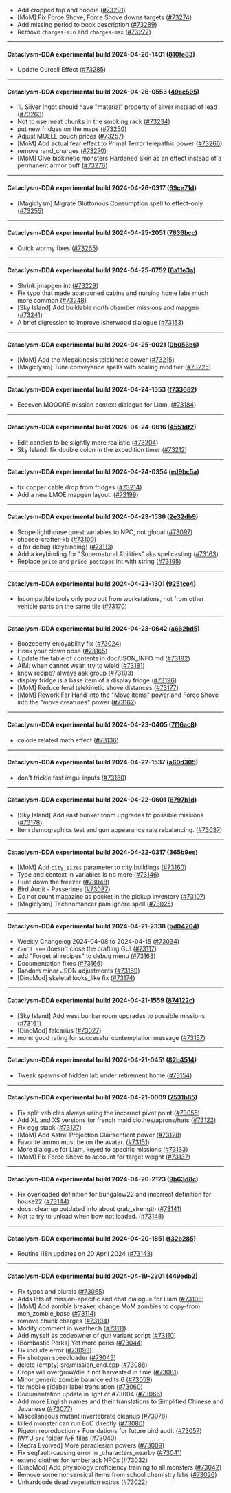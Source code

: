* Add cropped top and hoodie ([#73291](https://github.com/CleverRaven/Cataclysm-DDA/pull/73291))
* [MoM] Fix Force Shove, Force Shove downs targets ([#73274](https://github.com/CleverRaven/Cataclysm-DDA/pull/73274))
* Add missing period to book description ([#73289](https://github.com/CleverRaven/Cataclysm-DDA/pull/73289))
* Remove `charges-min` and `charges-max` ([#73277](https://github.com/CleverRaven/Cataclysm-DDA/pull/73277))

---

#### Cataclysm-DDA experimental build 2024-04-26-1401 ([810fe83](https://github.com/CleverRaven/Cataclysm-DDA/releases/tag/cdda-experimental-2024-04-26-1401))

* Update Cureall Effect ([#73285](https://github.com/CleverRaven/Cataclysm-DDA/pull/73285))

---

#### Cataclysm-DDA experimental build 2024-04-26-0553 ([49ac595](https://github.com/CleverRaven/Cataclysm-DDA/releases/tag/cdda-experimental-2024-04-26-0553))

* 1L Silver Ingot should have "material" property of silver instead of lead ([#73263](https://github.com/CleverRaven/Cataclysm-DDA/pull/73263))
* Not to use meat chunks in the smoking rack ([#73234](https://github.com/CleverRaven/Cataclysm-DDA/pull/73234))
* put new fridges on the maps ([#73250](https://github.com/CleverRaven/Cataclysm-DDA/pull/73250))
* Adjust MOLLE pouch prices ([#73257](https://github.com/CleverRaven/Cataclysm-DDA/pull/73257))
* [MoM] Add actual fear effect to Primal Terror telepathic power ([#73266](https://github.com/CleverRaven/Cataclysm-DDA/pull/73266))
* remove rand_charges ([#73270](https://github.com/CleverRaven/Cataclysm-DDA/pull/73270))
* [MoM] Give biokinetic monsters Hardened Skin as an effect instead of a permanent armor buff ([#73276](https://github.com/CleverRaven/Cataclysm-DDA/pull/73276))

---

#### Cataclysm-DDA experimental build 2024-04-26-0317 ([69ce71d](https://github.com/CleverRaven/Cataclysm-DDA/releases/tag/cdda-experimental-2024-04-26-0317))

* [Magiclysm] Migrate Gluttonous Consumption spell to effect-only ([#73255](https://github.com/CleverRaven/Cataclysm-DDA/pull/73255))

---

#### Cataclysm-DDA experimental build 2024-04-25-2051 ([7636bcc](https://github.com/CleverRaven/Cataclysm-DDA/releases/tag/cdda-experimental-2024-04-25-2051))

* Quick wormy fixes ([#73265](https://github.com/CleverRaven/Cataclysm-DDA/pull/73265))

---

#### Cataclysm-DDA experimental build 2024-04-25-0752 ([6a11e3a](https://github.com/CleverRaven/Cataclysm-DDA/releases/tag/cdda-experimental-2024-04-25-0752))

* Shrink jmapgen int ([#73229](https://github.com/CleverRaven/Cataclysm-DDA/pull/73229))
* Fix typo that made abandoned cabins and nursing home labs much more common ([#73248](https://github.com/CleverRaven/Cataclysm-DDA/pull/73248))
* [Sky Island] Add buildable north chamber missions and mapgen ([#73241](https://github.com/CleverRaven/Cataclysm-DDA/pull/73241))
* A brief digression to improve Isherwood dialogue ([#73153](https://github.com/CleverRaven/Cataclysm-DDA/pull/73153))

---

#### Cataclysm-DDA experimental build 2024-04-25-0021 ([0b056b6](https://github.com/CleverRaven/Cataclysm-DDA/releases/tag/cdda-experimental-2024-04-25-0021))

* [MoM] Add the Megakinesis telekinetic power ([#73215](https://github.com/CleverRaven/Cataclysm-DDA/pull/73215))
* [Magiclysm] Tune conveyance spells with scaling modifier ([#73225](https://github.com/CleverRaven/Cataclysm-DDA/pull/73225))

---

#### Cataclysm-DDA experimental build 2024-04-24-1353 ([f733682](https://github.com/CleverRaven/Cataclysm-DDA/releases/tag/cdda-experimental-2024-04-24-1353))

* Eeeeven MOOORE mission context dialogue for Liam. ([#73184](https://github.com/CleverRaven/Cataclysm-DDA/pull/73184))

---

#### Cataclysm-DDA experimental build 2024-04-24-0616 ([4551df2](https://github.com/CleverRaven/Cataclysm-DDA/releases/tag/cdda-experimental-2024-04-24-0616))

* Edit candles to be slightly more realistic ([#73204](https://github.com/CleverRaven/Cataclysm-DDA/pull/73204))
* Sky Island: fix double colon in the expedition timer ([#73212](https://github.com/CleverRaven/Cataclysm-DDA/pull/73212))

---

#### Cataclysm-DDA experimental build 2024-04-24-0354 ([ed9bc5a](https://github.com/CleverRaven/Cataclysm-DDA/releases/tag/cdda-experimental-2024-04-24-0354))

* fix copper cable drop from fridges ([#73214](https://github.com/CleverRaven/Cataclysm-DDA/pull/73214))
* Add a new LMOE mapgen layout. ([#73199](https://github.com/CleverRaven/Cataclysm-DDA/pull/73199))

---

#### Cataclysm-DDA experimental build 2024-04-23-1536 ([2e32db9](https://github.com/CleverRaven/Cataclysm-DDA/releases/tag/cdda-experimental-2024-04-23-1536))

* Scope lighthouse quest variables to NPC, not global ([#73097](https://github.com/CleverRaven/Cataclysm-DDA/pull/73097))
* choose-crafter-kb ([#73100](https://github.com/CleverRaven/Cataclysm-DDA/pull/73100))
* d for debug (keybinding) ([#73113](https://github.com/CleverRaven/Cataclysm-DDA/pull/73113))
* Add a keybinding for "Supernatural Abilities" aka spellcasting ([#73163](https://github.com/CleverRaven/Cataclysm-DDA/pull/73163))
* Replace `price` and `price_postapoc` int with string ([#73195](https://github.com/CleverRaven/Cataclysm-DDA/pull/73195))

---

#### Cataclysm-DDA experimental build 2024-04-23-1301 ([9251ce4](https://github.com/CleverRaven/Cataclysm-DDA/releases/tag/cdda-experimental-2024-04-23-1301))

* Incompatible tools only pop out from workstations, not from other vehicle parts on the same tile ([#73170](https://github.com/CleverRaven/Cataclysm-DDA/pull/73170))

---

#### Cataclysm-DDA experimental build 2024-04-23-0642 ([a662bd5](https://github.com/CleverRaven/Cataclysm-DDA/releases/tag/cdda-experimental-2024-04-23-0642))

* Boozeberry enjoyability fix ([#73024](https://github.com/CleverRaven/Cataclysm-DDA/pull/73024))
* Honk your clown nose ([#73165](https://github.com/CleverRaven/Cataclysm-DDA/pull/73165))
* Update the table of contents in doc/JSON_INFO.md ([#73182](https://github.com/CleverRaven/Cataclysm-DDA/pull/73182))
* AIM: when cannot wear, try to wield ([#73181](https://github.com/CleverRaven/Cataclysm-DDA/pull/73181))
* know recipe? always ask group ([#73103](https://github.com/CleverRaven/Cataclysm-DDA/pull/73103))
* display fridge is a base item of a display fridge ([#73196](https://github.com/CleverRaven/Cataclysm-DDA/pull/73196))
* [MoM] Reduce feral telekinetic shove distances ([#73177](https://github.com/CleverRaven/Cataclysm-DDA/pull/73177))
* [MoM] Rework Far Hand into the "Move items" power and Force Shove into the "move creatures" power ([#73162](https://github.com/CleverRaven/Cataclysm-DDA/pull/73162))

---

#### Cataclysm-DDA experimental build 2024-04-23-0405 ([7f16ac8](https://github.com/CleverRaven/Cataclysm-DDA/releases/tag/cdda-experimental-2024-04-23-0405))

* calorie related math effect ([#73136](https://github.com/CleverRaven/Cataclysm-DDA/pull/73136))

---

#### Cataclysm-DDA experimental build 2024-04-22-1537 ([a60d305](https://github.com/CleverRaven/Cataclysm-DDA/releases/tag/cdda-experimental-2024-04-22-1537))

* don't trickle fast imgui inputs ([#73180](https://github.com/CleverRaven/Cataclysm-DDA/pull/73180))

---

#### Cataclysm-DDA experimental build 2024-04-22-0601 ([6797b1d](https://github.com/CleverRaven/Cataclysm-DDA/releases/tag/cdda-experimental-2024-04-22-0601))

* [Sky Island] Add east bunker room upgrades to possible missions  ([#73178](https://github.com/CleverRaven/Cataclysm-DDA/pull/73178))
* Item demographics test and gun appearance rate rebalancing. ([#73037](https://github.com/CleverRaven/Cataclysm-DDA/pull/73037))

---

#### Cataclysm-DDA experimental build 2024-04-22-0317 ([365b9ee](https://github.com/CleverRaven/Cataclysm-DDA/releases/tag/cdda-experimental-2024-04-22-0317))

* [MoM] Add `city_sizes` parameter to city buildings ([#73160](https://github.com/CleverRaven/Cataclysm-DDA/pull/73160))
* Type and context in variables is no more ([#73146](https://github.com/CleverRaven/Cataclysm-DDA/pull/73146))
* Hunt down the freezer ([#73048](https://github.com/CleverRaven/Cataclysm-DDA/pull/73048))
* Bird Audit - Passerines ([#73087](https://github.com/CleverRaven/Cataclysm-DDA/pull/73087))
* Do not count magazine as pocket in the pickup inventory ([#73107](https://github.com/CleverRaven/Cataclysm-DDA/pull/73107))
* [Magiclysm] Technomancer pain ignore spell ([#73025](https://github.com/CleverRaven/Cataclysm-DDA/pull/73025))

---

#### Cataclysm-DDA experimental build 2024-04-21-2338 ([bd04204](https://github.com/CleverRaven/Cataclysm-DDA/releases/tag/cdda-experimental-2024-04-21-2338))

* Weekly Changelog 2024-04-08 to 2024-04-15 ([#73034](https://github.com/CleverRaven/Cataclysm-DDA/pull/73034))
* `Can't see` doesn't close the crafting GUI ([#73117](https://github.com/CleverRaven/Cataclysm-DDA/pull/73117))
* add "Forget all recipes" to debug menu ([#73168](https://github.com/CleverRaven/Cataclysm-DDA/pull/73168))
* Documentation fixes ([#73166](https://github.com/CleverRaven/Cataclysm-DDA/pull/73166))
* Random minor JSON adjustments ([#73169](https://github.com/CleverRaven/Cataclysm-DDA/pull/73169))
* [DinoMod] skeletal looks_like fix ([#73174](https://github.com/CleverRaven/Cataclysm-DDA/pull/73174))

---

#### Cataclysm-DDA experimental build 2024-04-21-1559 ([874122c](https://github.com/CleverRaven/Cataclysm-DDA/releases/tag/cdda-experimental-2024-04-21-1559))

* [Sky Island] Add west bunker room upgrades to possible missions ([#73161](https://github.com/CleverRaven/Cataclysm-DDA/pull/73161))
* [DinoMod] falcarius ([#73027](https://github.com/CleverRaven/Cataclysm-DDA/pull/73027))
* mom: good rating for successful contemplation message ([#73157](https://github.com/CleverRaven/Cataclysm-DDA/pull/73157))

---

#### Cataclysm-DDA experimental build 2024-04-21-0451 ([82b4514](https://github.com/CleverRaven/Cataclysm-DDA/releases/tag/cdda-experimental-2024-04-21-0451))

* Tweak spawns of hidden lab under retirement home ([#73154](https://github.com/CleverRaven/Cataclysm-DDA/pull/73154))

---

#### Cataclysm-DDA experimental build 2024-04-21-0009 ([7531b85](https://github.com/CleverRaven/Cataclysm-DDA/releases/tag/cdda-experimental-2024-04-21-0009))

* Fix split vehicles always using the incorrect pivot point ([#73055](https://github.com/CleverRaven/Cataclysm-DDA/pull/73055))
* Add XL and XS versions for french maid clothes/aprons/hats ([#73122](https://github.com/CleverRaven/Cataclysm-DDA/pull/73122))
* Fix egg stack ([#73127](https://github.com/CleverRaven/Cataclysm-DDA/pull/73127))
* [MoM] Add Astral Projection Clairsentient power ([#73128](https://github.com/CleverRaven/Cataclysm-DDA/pull/73128))
* Favorite ammo must be on the avatar. ([#73151](https://github.com/CleverRaven/Cataclysm-DDA/pull/73151))
* More dialogue for Liam, keyed to specific missions ([#73133](https://github.com/CleverRaven/Cataclysm-DDA/pull/73133))
* [MoM] Fix Force Shove to account for target weight ([#73137](https://github.com/CleverRaven/Cataclysm-DDA/pull/73137))

---

#### Cataclysm-DDA experimental build 2024-04-20-2123 ([9b63d8c](https://github.com/CleverRaven/Cataclysm-DDA/releases/tag/cdda-experimental-2024-04-20-2123))

* Fix overloaded definition for bungalow22 and incorrect definition for house22 ([#73144](https://github.com/CleverRaven/Cataclysm-DDA/pull/73144))
* docs: clear up outdated info about grab_strength ([#73141](https://github.com/CleverRaven/Cataclysm-DDA/pull/73141))
* Not to try to unload when bow not loaded. ([#73148](https://github.com/CleverRaven/Cataclysm-DDA/pull/73148))

---

#### Cataclysm-DDA experimental build 2024-04-20-1851 ([f32b285](https://github.com/CleverRaven/Cataclysm-DDA/releases/tag/cdda-experimental-2024-04-20-1851))

* Routine i18n updates on 20 April 2024 ([#73143](https://github.com/CleverRaven/Cataclysm-DDA/pull/73143))

---

#### Cataclysm-DDA experimental build 2024-04-19-2301 ([449edb2](https://github.com/CleverRaven/Cataclysm-DDA/releases/tag/cdda-experimental-2024-04-19-2301))

* Fix typos and plurals ([#73065](https://github.com/CleverRaven/Cataclysm-DDA/pull/73065))
* Adds lots of mission-specific and chat dialogue for Liam ([#73108](https://github.com/CleverRaven/Cataclysm-DDA/pull/73108))
* [MoM] Add zombie breaker, change MoM zombies to copy-from mon_zombie_base ([#73114](https://github.com/CleverRaven/Cataclysm-DDA/pull/73114))
* remove chunk charges ([#73104](https://github.com/CleverRaven/Cataclysm-DDA/pull/73104))
* Modify comment in weather.h ([#73111](https://github.com/CleverRaven/Cataclysm-DDA/pull/73111))
* Add myself as codeowner of gun variant script ([#73110](https://github.com/CleverRaven/Cataclysm-DDA/pull/73110))
* [Bombastic Perks] Yet more perks ([#73044](https://github.com/CleverRaven/Cataclysm-DDA/pull/73044))
* Fix include error ([#73093](https://github.com/CleverRaven/Cataclysm-DDA/pull/73093))
* Fix shotgun speedloader ([#73043](https://github.com/CleverRaven/Cataclysm-DDA/pull/73043))
* delete (empty) src/mission_end.cpp ([#73088](https://github.com/CleverRaven/Cataclysm-DDA/pull/73088))
* Crops will overgrow/die if not harvested in time ([#73081](https://github.com/CleverRaven/Cataclysm-DDA/pull/73081))
* Minor generic zombie balance edits 6 ([#73059](https://github.com/CleverRaven/Cataclysm-DDA/pull/73059))
* fix mobile sidebar label translation ([#73060](https://github.com/CleverRaven/Cataclysm-DDA/pull/73060))
* Documentation update in light of #73004 ([#73066](https://github.com/CleverRaven/Cataclysm-DDA/pull/73066))
* Add more English names and their translations to Simplified Chinese and Japanese ([#73077](https://github.com/CleverRaven/Cataclysm-DDA/pull/73077))
* Miscellaneous mutant invertebrate cleanup ([#73078](https://github.com/CleverRaven/Cataclysm-DDA/pull/73078))
* killed monster can run EoC directly ([#73080](https://github.com/CleverRaven/Cataclysm-DDA/pull/73080))
* Pigeon reproduction + Foundations for future bird audit ([#73057](https://github.com/CleverRaven/Cataclysm-DDA/pull/73057))
* IWYU `src` folder A-F files ([#73040](https://github.com/CleverRaven/Cataclysm-DDA/pull/73040))
* [Xedra Evolved] More paraclesian powers ([#73009](https://github.com/CleverRaven/Cataclysm-DDA/pull/73009))
* Fix segfault-causing error in _characters_nearby ([#73041](https://github.com/CleverRaven/Cataclysm-DDA/pull/73041))
* extend clothes for lumberjack NPCs ([#73032](https://github.com/CleverRaven/Cataclysm-DDA/pull/73032))
* [DinoMod] Add physiology proficiency training to all monsters ([#73042](https://github.com/CleverRaven/Cataclysm-DDA/pull/73042))
* Remove some nonsensical items from school chemistry labs ([#73026](https://github.com/CleverRaven/Cataclysm-DDA/pull/73026))
* Unhardcode dead vegetation extras ([#73022](https://github.com/CleverRaven/Cataclysm-DDA/pull/73022))
